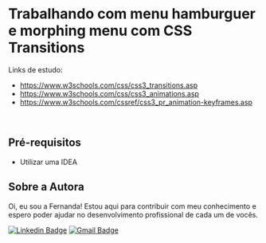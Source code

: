 # Trabalhando com menu hamburguer e morphing menu com CSS Transitions
Links de estudo: <br>
- https://www.w3schools.com/css/css3_transitions.asp <br>
- https://www.w3schools.com/css/css3_animations.asp <br>
- https://www.w3schools.com/cssref/css3_pr_animation-keyframes.asp 
<br>

## Pré-requisitos
- Utilizar uma IDEA

## Sobre a Autora
Oi, eu sou a Fernanda! Estou aqui para contribuir com meu conhecimento e espero poder ajudar no desenvolvimento profissional de cada um de vocês.

[![Linkedin Badge](https://img.shields.io/badge/-Fernanda_Maki_Hirose-blue?style=flat-square&logo=Linkedin&logoColor=white&link=https://www.linkedin.com/in/fernanda-maki-hirose-801117208/)](https://www.linkedin.com/in/fernanda-maki-hirose-801117208/)  [![Gmail Badge](https://img.shields.io/badge/-femahi2020@gmail.com-c14438?style=flat-square&logo=Gmail&logoColor=white&link=mailto:femahi2020@gmail.com)](mailto:femahi2020@gmail.com)
